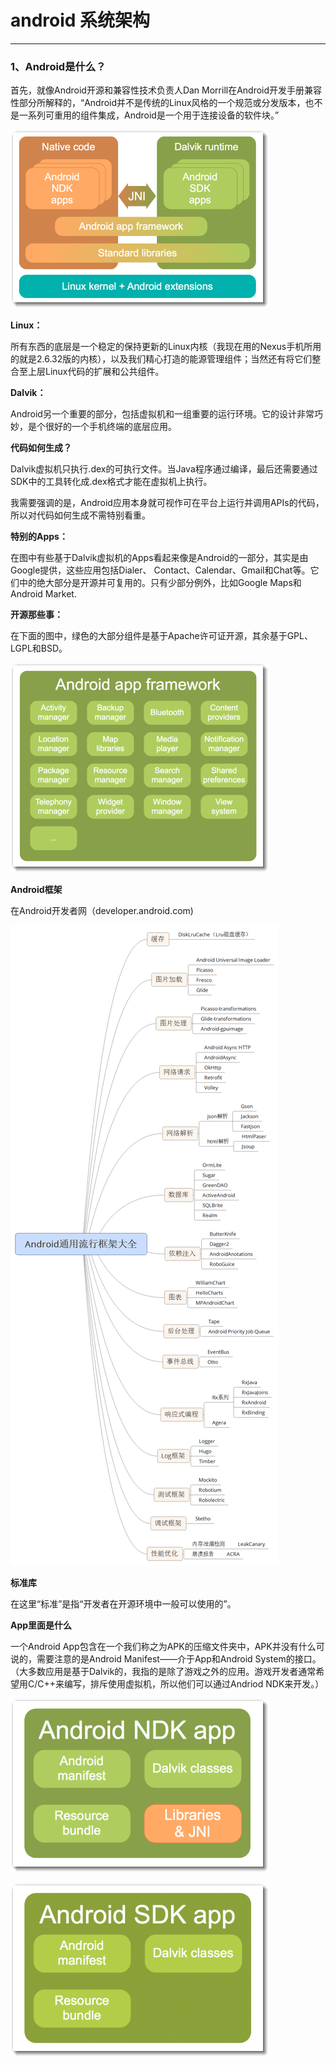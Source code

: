 # android 系统架构
***
### 1、Android是什么？

首先，就像Android开源和兼容性技术负责人Dan Morrill在Android开发手册兼容性部分所解释的，“Android并不是传统的Linux风格的一个规范或分发版本，也不是一系列可重用的组件集成，Android是一个用于连接设备的软件块。”

![androidwhy1](/image/androidwhy1.png)

**Linux：**

所有东西的底层是一个稳定的保持更新的Linux内核（我现在用的Nexus手机所用的就是2.6.32版的内核），以及我们精心打造的能源管理组件；当然还有将它们整合至上层Linux代码的扩展和公共组件。

**Dalvik：**

Android另一个重要的部分，包括虚拟机和一组重要的运行环境。它的设计非常巧妙，是个很好的一个手机终端的底层应用。

**代码如何生成？**

Dalvik虚拟机只执行.dex的可执行文件。当Java程序通过编译，最后还需要通过SDK中的工具转化成.dex格式才能在虚拟机上执行。

我需要强调的是，Android应用本身就可视作可在平台上运行并调用APIs的代码，所以对代码如何生成不需特别看重。

**特别的Apps：**

在图中有些基于Dalvik虚拟机的Apps看起来像是Android的一部分，其实是由Google提供，这些应用包括Dialer、 Contact、Calendar、Gmail和Chat等。它们中的绝大部分是开源并可复用的。只有少部分例外，比如Google Maps和Android Market.

**开源那些事：**

在下面的图中，绿色的大部分组件是基于Apache许可证开源，其余基于GPL、LGPL和BSD。

![androidwhy2](/image/androidwhy2.png)

**Android框架**

在Android开发者网（developer.android.com)

![androidwhy3](/image/androidwhy3.png)

**标准库**

在这里“标准”是指“开发者在开源环境中一般可以使用的”。

**App里面是什么**

一个Android App包含在一个我们称之为APK的压缩文件夹中，APK并没有什么可说的，需要注意的是Android Manifest——介于App和Android System的接口。（大多数应用是基于Dalvik的，我指的是除了游戏之外的应用。游戏开发者通常希望用C/C++来编写，排斥使用虚拟机，所以他们可以通过Andriod NDK来开发。）

![androidwhy4](/image/androidwhy4.png)

![androidwhy5](/image/androidwhy5.png)
